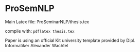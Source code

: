 # ProSemNLP
Main Latex file: ProSeminarNLP/thesis.tex

compile with: `pdflatex thesis.tex`

Paper is using an official Kit university template provided by Dipl. Informatiker Alexander Wachtel
